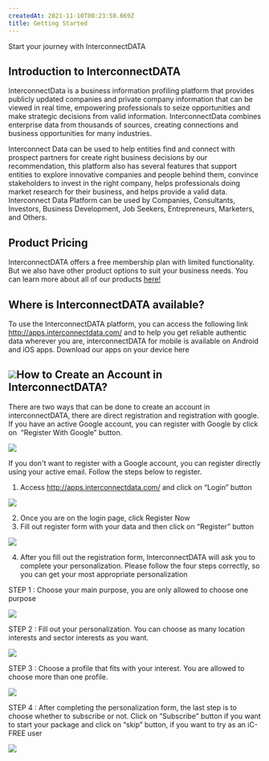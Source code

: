 ```yaml
---
createdAt: 2021-11-10T00:23:50.669Z
title: Getting Started
---
```

<!--StartFragment-->

Start your journey with InterconnectDATA

## Introduction to InterconnectDATA

InterconnectData is a business information profiling platform that provides publicly updated companies and private company information that can be viewed in real time, empowering professionals to seize opportunities and make strategic decisions from valid information. InterconnectData combines enterprise data from thousands of sources, creating connections and business opportunities for many industries.

Interconnect Data can be used to help entities find and connect with prospect partners for create right business decisions by our recommendation, this platform also has several features that support entities to explore innovative companies and people behind them, convince stakeholders to invest in the right company, helps professionals doing market research for their business, and helps provide a valid data. Interconnect Data Platform can be used by Companies, Consultants, Investors, Business Development, Job Seekers, Entrepreneurs, Marketers, and Others.

## Product Pricing

InterconnectDATA offers a free membership plan with limited functionality. But we also have other product options to suit your business needs. You can learn more about all of our products [here!](https://lp.interconnectdata.com/product)

## Where is InterconnectDATA available?

To use the InterconnectDATA platform, you can access the following link <http://apps.interconnectdata.com/> and to help you get reliable authentic data wherever you are, interconnectDATA for mobile is available on Android and iOS apps. Download our apps on your device here

## ![](https://lh6.googleusercontent.com/8RJBWzd7iYvgbvcvQdExmfrUOvtda5wxSGQgNsZfurQu9AXmuUNI-uqD95IuKf2QRtnVnf6PD1_oJd6DdGaPkduLn80exk0PmJjlpdmUJa-uYlRbWQlFfPDEKTKjIR7PFFMng9Fk)How to Create an Account in InterconnectDATA?

There are two ways that can be done to create an account in interconnectDATA, there are direct registration and registration with google. If you have an active Google account, you can register with Google by click on  “Register With Google” button. 

![](https://lh6.googleusercontent.com/cc00fZNqFnJFw2-te4eLTyxUDqXJR2gtg0xlsjqwtshTH8M_BWGG20QaADKlyiizDJdEh0VQJ-TG_LWccJeAUQa-rohY1tMCRBInOTWttAd7iLWegrZZBbROJfAQgfntKTRd4rtv)

If you don't want to register with a Google account, you can register directly using your active email. Follow the steps below to register.

1. Access <http://apps.interconnectdata.com/> and click on “Login” button

![](https://lh5.googleusercontent.com/2VjJ7IP5SJ_D8sb3HAbbX2fPTr2wgc1c7gQ57yoWIy1MU5Ep89YEU9VlEjOwNY8-n7WtC-uGdRt8b4tbpJXZi6lXhrOVUB0RpEQTmbQBeLwdvUQ9b9IyBffd9z27ZgBi_QPxzVe2)

2. Once you are on the login page, click Register Now
3. Fill out register form with your data and then click on “Register” button

![](https://lh4.googleusercontent.com/nNDPoPmneF5U_4r9PGme59YN0ylOIujpVsKoKTGMz7mAIXL2aG--7fO8imKim2_8bHNwk30EoaNsqE8vEN_O_OvY5EnVHehSj6layqSHxYMrFXdt2MT2XX9l608TkFqzceVtfpwW)

4. After you fill out the registration form, InterconnectDATA will ask you to complete your personalization. Please follow the four steps correctly, so you can get your most appropriate personalization

STEP 1 : Choose your main purpose, you are only allowed to choose one purpose

![](https://lh5.googleusercontent.com/hh4wbSTPQi-H556vhUxIvYxRFnJFx1944-Wz2Xqbnps8w5H3AQk3LmySxpE9k1qXlYM7kKAv-xAWqg9KqVjrzNQLe2x0DXKVOE8iR1D_8Mi-W77Oj6u-15MhO6V8LH12Uhh7Hr8r)

STEP 2 : Fill out your personalization. You can choose as many location interests and sector interests as you want.

![](https://lh6.googleusercontent.com/zEAZYBhNNYuhePcE0P3iI1Y0mWo5G9OKqEWiclPheWVLTybGCg9sefMdB9d-xWs_UC5KEI9lF_L6aTQjugV-4Js9UB_ynB-VhIre-QxToKedzRz-S_dsjdwahxdtEbK_CzXuTdYt)

STEP 3 : Choose a profile that fits with your interest. You are allowed to choose more than one profile.

![](https://lh3.googleusercontent.com/Nf2EBmQAny8RFmJ0j1owrAGh3TUXELfiNuyCsVK-w0sP3eWPLofVPmSTzID-dk-xaGleZF667-17ITd7B6HApknPVjXCfG-O4lLKH_NaLgzOesRWJRhRVCPe2PTMLzEOoISaa6h9)

STEP 4 : After completing the personalization form, the last step is to choose whether to subscribe or not. Click on “Subscribe” button if you want to start your package and click on “skip” button, if you want to try as an iC-FREE user

![](https://lh3.googleusercontent.com/5W0bAq5tsD5ENeCOe3T6RWzqRJDjJ7eGCvlY5p8VUR4wtIhKK4KZDdgB5igJYZzrNUTo5BUymrHRohDCRkw9Npt5dprtqo-onH4_I1DHhtpiX3ddalbE1GmEive7xb_jhHMWP1pu)

<!--EndFragment-->